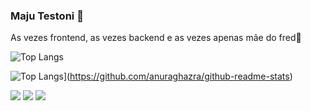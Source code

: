 ### Maju Testoni 👾
  <p>As vezes frontend, as vezes backend e as vezes apenas mãe do fred🐶</p>

  
![Top Langs](https://github-readme-stats.vercel.app/api/top-langs/?username=majutestoni&theme=tokyonight)

![Top Langs](https://github-readme-stats-git-masterrstaa-rickstaa.vercel.app/api/top-langs/?username=majutestoni)](https://github.com/anuraghazra/github-readme-stats)



<p align="left">


  <a href = "mailto:majuliatestoni@gmail.com" alt="Gmail">
  <img src="https://img.shields.io/badge/-Gmail-FF0000?style=flat-square&labelColor=FF0000&logo=gmail&logoColor=white&link=majuliatestoni@gmail.com" /></a>

  <a href="https://www.linkedin.com/in/majutestoni/" target="_blank" alt="LinkedIn">
  <img src="https://img.shields.io/badge/-Linkedin-0e76a8?style=flat-square&logo=Linkedin&logoColor=white&link=LINK-DO-SEU-LINKEDIN" /></a>

  <a href="https://www.instagram.com/majutestoni/" alt="Instagram" target="_blank">
  <img src="https://img.shields.io/badge/-Instagram-DF0174?style=flat-square&labelColor=DF0174&logo=instagram&logoColor=white&link=https://www.instagram.com/majutestoni/"/></a>
</p>
</div>
